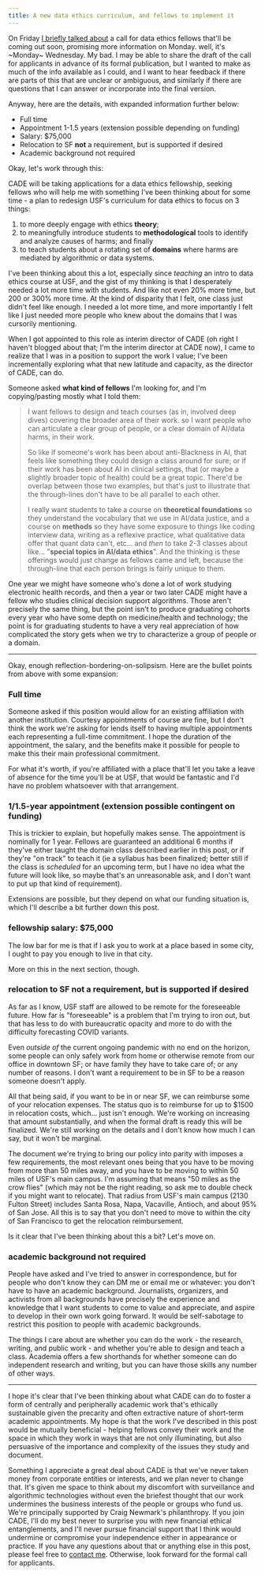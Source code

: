 ```yaml
---
title: A new data ethics curriculum, and fellows to implement it
---
```


On Friday [I briefly talked about][tweet] a call for data ethics fellows that'll be coming out soon, promising more information on Monday. well, it's ~Monday~ Wednesday. My bad. I may be able to share the draft of the call for applicants in advance of its formal publication, but I wanted to make as much of the info available as I could, and I want to hear feedback if there are parts of this that are unclear or ambiguous, and similarly if there are questions that I can answer or incorporate into the final version.

Anyway, here are the details, with expanded information further below:

- Full time
- Appointment 1-1.5 years (extension possible depending on funding)
- Salary: $75,000
- Relocation to SF **not** a requirement, but is supported if desired
- Academic background not required

Okay, let's work through this:

CADE will be taking applications for a data ethics fellowship, seeking fellows who will help me with something I've been thinking about for some time - a plan to redesign USF's curriculum for data ethics to focus on 3 things:

1. to more deeply engage with ethics **theory**;
2. to meaningfully introduce students to **methodological** tools to identify and analyze causes of harms; and finally
3. to teach students about a rotating set of **domains** where harms are mediated by algorithmic or data systems.

I've been thinking about this a lot, especially since *teaching* an intro to data ethics course at USF, and the gist of my thinking is that I desperately needed a lot more time with students. And like not even 20% more time, but 200 or 300% more time. At the kind of disparity that I felt, one class just didn't feel like enough. I needed a lot more time, and more importantly I felt like I just needed more people who knew about the domains that I was cursorily mentioning.

When I got appointed to this role as interim director of CADE (oh right I haven't blogged about that; I'm the interim director at CADE now), I came to realize that I was in a position to support the work I value; I've been incrementally exploring what that new latitude and capacity, as the director of CADE, can do.

Someone asked **what kind of fellows** I'm looking for, and I'm copying/pasting mostly what I told them:

> I want fellows to design and teach courses (as in, involved deep dives) covering the broader area of their work. so I want people who can articulate a clear group of people, or a clear domain of AI/data harms, in their work.
> 
> So like if someone's work has been about anti-Blackness in AI, that feels like something they could design a class around for sure; or if their work has been about AI in clinical settings, that (or maybe a slightly broader topic of health) could be a great topic. There'd be overlap between those two examples, but that's just to illustrate that the through-lines don't have to be all parallel to each other.
> 
> I really want students to take a course on **theoretical foundations** so they understand the vocabulary that we use in AI/data justice, and a course on **methods** so they have some exposure to things like coding interview data, writing as a reflexive practice, what qualitative data offer that quant data can't, etc... and *then* to take 2-3 classes about like... "**special topics in AI/data ethics**". And the thinking is these offerings would just change as fellows came and left, because the through-line that each person brings is fairly unique to them.

One year we might have someone who's done a lot of work studying electronic health records, and then a year or two later CADE might have a fellow who studies clinical decision support algorithms. Those aren't precisely the same thing, but the point isn't to produce graduating cohorts every year who have some depth on medicine/health and technology; the point is for graduating students to have a very real appreciation of how complicated the story gets when we try to characterize a group of people or a domain.

---

Okay, enough reflection-bordering-on-solipsism. Here are the bullet points from above with some expansion:

### Full time
Someone asked if this position would allow for an existing affiliation with another institution. Courtesy appointments of course are fine, but I don't think the work we're asking for lends itself to having multiple appointments each representing a full-time commitment. I hope the duration of the appointment, the salary, and the benefits make it possible for people to make this their main professional commitment.

For what it's worth, if you're affiliated with a place that'll let you take a leave of absence for the time you'll be at USF, that would be fantastic and I'd have no problem whatsoever with that arrangement.

### 1/1.5-year appointment (extension possible contingent on funding)
This is trickier to explain, but hopefully makes sense. The appointment is nominally for 1 year. Fellows are guaranteed an additional 6 months if they've either taught the domain class described earlier in this post, or if they're "on track" to teach it (ie a syllabus has been finalized; better still if the class is *scheduled* for an upcoming term, but I have no idea what the future will look like, so maybe that's an unreasonable ask, and I don't want to put up that kind of requirement).

Extensions are possible, but they depend on what our funding situation is, which I'll describe a bit further down this post.

### fellowship salary: $75,000
The low bar for me is that if I ask you to work at a place based in some city, I ought to pay you enough to live in that city.

More on this in the next section, though.

### relocation to SF **not** a requirement, but is supported if desired
As far as I know, USF staff are allowed to be remote for the foreseeable future. How far is "foreseeable" is a problem that I'm trying to iron out, but that has less to do with bureaucratic opacity and more to do with the difficulty forecasting COVID variants.

Even *outside of* the current ongoing pandemic with no end on the horizon, some people can only safely work from home or otherwise remote from our office in downtown SF; or have family they have to take care of; or any number of reasons. I don't want a requirement to be in SF to be a reason someone doesn't apply.

All that being said, if you want to be in or near SF, we can reimburse some of your relocation expenses. The status quo is to reimburse for up to $1500 in relocation costs, which... just isn't enough. We're working on increasing that amount substantially, and when the formal draft is ready this will be finalized. We're still working on the details and I don't know how much I can say, but it won't be marginal.

The document we're trying to bring our policy into parity with imposes a few requirements, the most relevant ones being that you have to be moving from more than 50 miles away, and you have to be moving to within 50 miles of USF's main campus. I'm assuming that means "50 miles as the crow flies" (which may not be the right reading, so ask me to double check if you might want to relocate). That radius from USF's main campus (2130 Fulton Street) includes Santa Rosa, Napa, Vacaville, Antioch, and about 95% of San Jose. All this is to say that you don't need to move to within the city of San Francisco to get the relocation reimbursement.

Is it clear that I've been thinking about this a bit? Let's move on.

### academic background not required
People have asked and I've tried to answer in correspondence, but for people who don't know they can DM me or email me or whatever: you don't have to have an academic background. Journalists, organizers, and activists from all backgrounds have precisely the experience and knowledge that I want students to come to value and appreciate, and aspire to develop in their own work going forward. It would be self-sabotage to restrict this position to people with academic backgrounds.

The things I care about are whether you can do the work - the research, writing, and public work - and whether you're able to design and teach a class. Academia offers a few shorthands for whether someone can do independent research and writing, but you can have those skills any number of other ways.

---

I hope it's clear that I've been thinking about what CADE can do to foster a form of centrally and peripherally academic work that's ethically sustainable given the precarity and often extractive nature of short-term academic appointments. My hope is that the work I've described in this post would be mutually beneficial - helping fellows convey their work and the space in which they work in ways that are not only illuminating, but also persuasive of the importance and complexity of the issues they study and document.

Something I appreciate a great deal about CADE is that we've never taken money from corporate entities or interests, and we plan never to change that. It's given me space to think about my discomfort with surveillance and algorithmic technologies without even the briefest thought that our work undermines the business interests of the people or groups who fund us. We're principally supported by Craig Newmark's philanthropy. If you join CADE, I'll do my best never to surprise you with new financial ethical entanglements, and I'll never pursue financial support that I think would undermine or compromise your independence either in appearance or practice. If you have any questions about that or anything else in this post, please feel free to [contact me][contact]. Otherwise, look forward for the formal call for applicants.

[contact]: /contact
[tweet]: https://twitter.com/_alialkhatib/status/1436542364584005634?s=20
